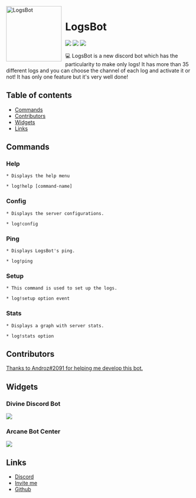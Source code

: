 <img width="150" height="150" align="left" style="float: left; margin: 0 10px 0 0;" alt="LogsBot" src="https://i.goopics.net/RQQww.png">

# LogsBot

[![](https://img.shields.io/badge/discord.js-v12.0.1-blue.svg?logo=npm)](https://github.com/discordjs)
![](https://img.shields.io/badge/-By%20ShadowV%239339-blue)
[![](https://img.shields.io/discord/683293931793940480.svg?logo=discord&colorB=7289DA)](https://discord.gg/GMUQdS4)

💻 LogsBot is a new discord bot which has the particularity to make only logs! It has more than 35 different logs and you can choose the channel of each log and activate it or not!
It has only one feature but it's very well done!

## Table of contents

* [Commands](https://github.com/Shadowv7/LogsBot#commands)
* [Contributors](https://github.com/Shadowv7/LogsBot#contributors)
* [Widgets](https://github.com/Shadowv7/LogsBot#widgets)
* [Links](https://github.com/Shadowv7/LogsBot#links)

## Commands

### Help
```
* Displays the help menu

* log!help [command-name]
```
### Config
```
* Displays the server configurations.

* log!config
```
### Ping
```
* Displays LogsBot's ping.

* log!ping
```
### Setup
```
* This command is used to set up the logs.

* log!setup option event
```
### Stats
```
* Displays a graph with server stats.

* log!stats option
```

## Contributors

[Thanks to Androz#2091 for helping me develop this bot.](https://github.com/Androz2091)

## Widgets

### Divine Discord Bot
[![](https://divinediscordbots.com/api/widget/674568147029983242.svg)](https://divinediscordbots.com/bot/674568147029983242)

### Arcane Bot Center
[![](https://arcane-botcenter.xyz.com/api/widget/674568147029983242.svg)](https://arcane-botcenter.xyz/bot/674568147029983242)

## Links

*   [Discord](https://discord.gg/FDCunvd)
*   [Invite me](https://discordapp.com/oauth2/authorize?client_id=674568147029983242&permissions=8&scope=bot)
*   [Github](https://github.com/Shadowv7)
